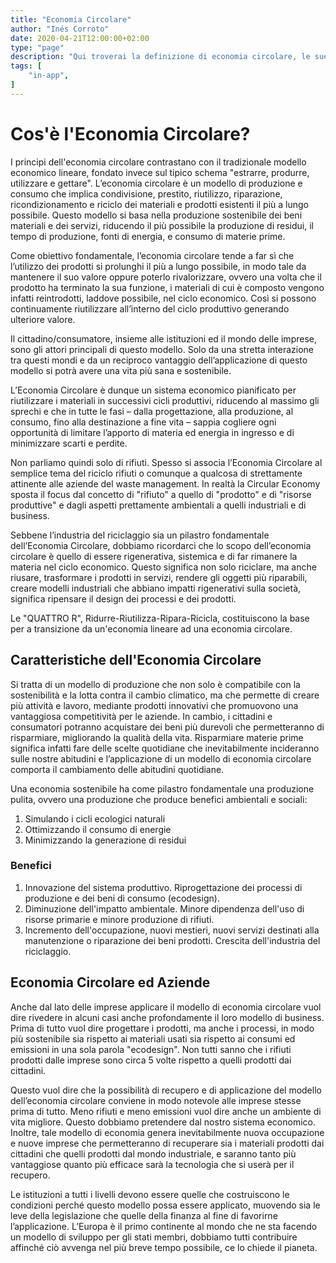```yaml
---
title: "Economia Circolare"
author: "Inés Corroto"
date: 2020-04-21T12:00:00+02:00
type: "page"
description: "Qui troverai la definizione di economia circolare, le sue caratteristiche e benefici."
tags: [
    "in-app",
]
---
```


# Cos'è l'Economia Circolare?

I principi dell'economia circolare contrastano con il tradizionale modello economico
lineare, fondato invece sul tipico schema "estrarre, produrre, utilizzare e gettare".
L’economia circolare è un modello di produzione e consumo che implica condivisione,
prestito, riutilizzo, riparazione, ricondizionamento e riciclo dei materiali e prodotti
esistenti il più a lungo possibile. Questo modello si basa nella produzione sostenibile dei
beni materiali e dei servizi, riducendo il più possibile la produzione di residui, il tempo
di produzione, fonti di energia, e consumo di materie prime.

Come obiettivo fondamentale, l’economia circolare tende a far sì che l’utilizzo dei prodotti
si prolunghi il più a lungo possibile, in modo tale da mantenere il suo valore oppure
poterlo rivalorizzare, ovvero una volta che il prodotto ha terminato la sua funzione, i
materiali di cui è composto vengono infatti reintrodotti, laddove possibile, nel ciclo
economico. Così si possono continuamente riutilizzare all’interno del ciclo produttivo
generando ulteriore valore.

Il cittadino/consumatore, insieme alle istituzioni ed il mondo delle imprese, sono gli
attori principali di questo modello. Solo da una stretta interazione tra questi mondi e da
un reciproco vantaggio dell’applicazione di questo modello si potrà avere una vita più sana
e sostenibile.

L’Economia Circolare è dunque un sistema economico pianificato per riutilizzare i materiali
in successivi cicli produttivi, riducendo al massimo gli sprechi e che in tutte le fasi –
dalla progettazione, alla produzione, al consumo, fino alla destinazione a fine vita –
sappia cogliere ogni opportunità di limitare l’apporto di materia ed energia in ingresso e
di minimizzare scarti e perdite.

Non parliamo quindi solo di rifiuti. Spesso si associa l’Economia Circolare al semplice tema
del riciclo rifiuti o comunque a qualcosa di strettamente attinente alle aziende del waste
management. In realtà la Circular Economy sposta il focus dal concetto di "rifiuto" a quello
di "prodotto" e di "risorse produttive" e dagli aspetti prettamente ambientali a quelli
industriali e di business.

Sebbene l’industria del riciclaggio sia un pilastro fondamentale dell’Economia Circolare,
dobbiamo ricordarci che lo scopo dell’economia circolare è quello di essere rigenerativa,
sistemica e di far rimanere la materia nel ciclo economico. Questo significa non solo
riciclare, ma anche riusare, trasformare i prodotti in servizi, rendere gli oggetti più
riparabili, creare modelli industriali che abbiano impatti rigenerativi sulla società,
significa ripensare il design dei processi e dei prodotti.

Le "QUATTRO R", Ridurre-Riutilizza-Ripara-Ricicla, costituiscono la base per a transizione
da un'economia lineare ad una economia circolare.

## Caratteristiche dell'Economia Circolare

Si tratta di un modello di produzione che non solo è compatibile con la sostenibilità e la
lotta contra il cambio climatico, ma che permette di creare più attività e lavoro, mediante
prodotti innovativi che promuovono una vantaggiosa competitività per le aziende. In cambio,
i cittadini e consumatori potranno acquistare dei beni più durevoli che permetteranno di
risparmiare, migliorando la qualità della vita. Risparmiare materie prime significa infatti
fare delle scelte quotidiane che inevitabilmente incideranno sulle nostre abitudini e
l’applicazione di un modello di economia circolare comporta il cambiamento delle abitudini
quotidiane.

Una economia sostenibile ha come pilastro fondamentale una produzione pulita, ovvero una
produzione che produce benefici ambientali e sociali:

1. Simulando i cicli ecologici naturali
2. Ottimizzando il consumo di energie
3. Minimizzando la generazione di residui

### Benefici

1. Innovazione del sistema produttivo. Riprogettazione dei processi di produzione e dei beni
di consumo (ecodesign).
2. Diminuzione dell'impatto ambientale. Minore dipendenza dell'uso di risorse primarie e
minore produzione di rifiuti.
3. Incremento dell'occupazione, nuovi mestieri, nuovi servizi destinati alla manutenzione o
riparazione dei beni prodotti. Crescita dell'industria del riciclaggio.

## Economia Circolare ed Aziende

Anche dal lato delle imprese applicare il modello di economia circolare vuol dire rivedere
in alcuni casi anche profondamente il loro modello di business. Prima di tutto vuol dire
progettare i prodotti, ma anche i processi, in modo più sostenibile sia rispetto ai
materiali usati sia rispetto ai consumi ed emissioni in una sola parola "ecodesign". Non
tutti sanno che i rifiuti prodotti dalle imprese sono circa 5 volte rispetto a quelli
prodotti dai cittadini.

Questo vuol dire che la possibilità di recupero e di applicazione del modello dell’economia
circolare conviene in modo notevole alle imprese stesse prima di tutto. Meno rifiuti e meno
emissioni vuol dire anche un ambiente di vita migliore. Questo dobbiamo pretendere dal
nostro sistema economico. Inoltre, tale modello di economia genera inevitabilmente nuova
occupazione e nuove imprese che permetteranno di recuperare sia i materiali prodotti dai
cittadini che quelli prodotti dal mondo industriale, e saranno tanto più vantaggiose quanto
più efficace sarà la tecnologia che si userà per il recupero.

Le istituzioni a tutti i livelli devono essere quelle che costruiscono le condizioni perché
questo modello possa essere applicato, muovendo sia le leve della legislazione che quelle
della finanza al fine di favorirne l’applicazione. L’Europa è il primo continente al mondo
che ne sta facendo un modello di sviluppo per gli stati membri, dobbiamo tutti contribuire
affinché ciò avvenga nel più breve tempo possibile, ce lo chiede il pianeta.
